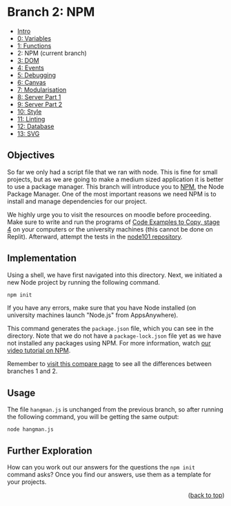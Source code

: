 <div id="top"></div>

<!-- BRANCH TITLE -->

# Branch 2: NPM

- [Intro](https://github.dev/manighahrmani/hangman-in-branches)
- [0: Variables](https://github.com/portsoc/hangman-in-branches/tree/0)
- [1: Functions](https://github.com/portsoc/hangman-in-branches/tree/1)
- 2: NPM (current branch)
- [3: DOM](https://github.com/portsoc/hangman-in-branches/tree/3)
- [4: Events](https://github.com/portsoc/hangman-in-branches/tree/4)
- [5: Debugging](https://github.com/portsoc/hangman-in-branches/tree/5)
- [6: Canvas](https://github.com/portsoc/hangman-in-branches/tree/6)
- [7: Modularisation](https://github.com/portsoc/hangman-in-branches/tree/7)
- [8: Server Part 1](https://github.com/portsoc/hangman-in-branches/tree/8)
- [9: Server Part 2](https://github.com/portsoc/hangman-in-branches/tree/9)
- [10: Style](https://github.com/portsoc/hangman-in-branches/tree/10)
- [11: Linting](https://github.com/portsoc/hangman-in-branches/tree/11)
- [12: Database](https://github.com/portsoc/hangman-in-branches/tree/12)
- [13: SVG](https://github.com/portsoc/hangman-in-branches/tree/13)

## Objectives

So far we only had a script file that we ran with node. 
This is fine for small projects, but as we are going to make a medium sized application it is better to use a package manager. 
This branch will introduce you to [NPM](https://www.npmjs.com/), the Node Package Manager.
One of the most important reasons we need NPM is to install and manage dependencies for our project.

We highly urge you to visit the resources on moodle before proceeding.
Make sure to write and run the programs of [Code Examples to Copy, stage 4](https://portsoc.github.io/code-copy-examples/stage-4) on your computers or the university machines (this cannot be done on Replit).
Afterward, attempt the tests in the [node101 repository](https://github.com/portsoc/node101).

## Implementation

Using a shell, we have first navigated into this directory.
Next, we initiated a new Node project by running the following command.

```bash
npm init
```

If you have any errors, make sure that you have Node installed (on university machines launch "Node.js" from AppsAnywhere).

This command generates the `package.json` file, which you can see in the directory.
Note that we do not have a `package-lock.json` file yet as we have not installed any packages using NPM.
For more information, watch [our video tutorial on NPM](https://youtu.be/2nFO0E6q-1o?t=570).

Remember to [visit this compare page](https://github.com/portsoc/hangman-in-branches/compare/1...2?diff=split) to see all the differences between branches 1 and 2.

## Usage

The file `hangman.js` is unchanged from the previous branch, so after running the following command, you will be getting the same output:

```
node hangman.js
```

## Further Exploration

How can you work out our answers for the questions the `npm init` command asks?
Once you find our answers, use them as a template for your projects.

<p align="right">(<a href="#top">back to top</a>)</p>
